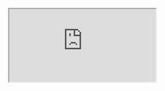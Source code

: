 <iframe src="https://www.youtube.com/embed/6DXEPcXKQNY" title="Content Delivery Networks"></iframe>
